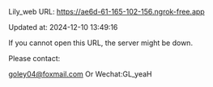 Lily_web URL: https://ae6d-61-165-102-156.ngrok-free.app

Updated at: 2024-12-10 13:49:16

If you cannot open this URL, the server might be down.

Please contact: 

goley04@foxmail.com Or Wechat:GL_yeaH